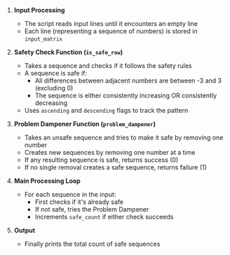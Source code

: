 1. **Input Processing**
   - The script reads input lines until it encounters an empty line
   - Each line (representing a sequence of numbers) is stored in `input_matrix`

2. **Safety Check Function (`is_safe_row`)**
   - Takes a sequence and checks if it follows the safety rules
   - A sequence is safe if:
     - All differences between adjacent numbers are between -3 and 3 (excluding 0)
     - The sequence is either consistently increasing OR consistently decreasing
   - Uses `ascending` and `descending` flags to track the pattern

3. **Problem Dampener Function (`problem_dampener`)**
   - Takes an unsafe sequence and tries to make it safe by removing one number
   - Creates new sequences by removing one number at a time
   - If any resulting sequence is safe, returns success (0)
   - If no single removal creates a safe sequence, returns failure (1)

4. **Main Processing Loop**
   - For each sequence in the input:
     - First checks if it's already safe
     - If not safe, tries the Problem Dampener
     - Increments `safe_count` if either check succeeds

5. **Output**
   - Finally prints the total count of safe sequences
